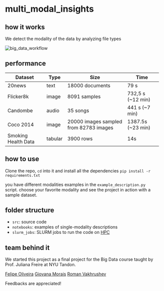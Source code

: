 # multi_modal_insights

## how it works
We detect the modality of the data by analyzing file types

![big_data_workflow](https://github.com/giovana-morais/multi_modal_insights/assets/12520431/a4cc1d34-ad45-4976-a7d4-6b3bebb5c213)

## performance

| Dataset             | Type    | Size                                   | Time              |
|---------------------|---------|----------------------------------------|-------------------|
| 20news              | text    | 18000 documents                        | 79 s              |
| Flicker8k           | image   | 8091 samples                           | 732,5 s (~12 min) |
| Candombe            | audio   | 35 songs                               | 441 s (~7 min)    |
| Coco 2014           | image   | 20000 images sampled from 82783 images | 1387.5s (~23 min) |
| Smoking Health Data | tabular | 3900 rows                              | 14s               |

## how to use

Clone the repo, `cd` into it and install all the dependencies
`pip install -r requirements.txt`

you have different modalities examples in the `example_description.py` script.
choose your favorite modality and see the project in action with a sample
dataset.

## folder structure

* `src`: source code
* `notebooks`: examples of single-modality descriptions
* `slurm_jobs`: SLURM jobs to run the code on [HPC](https://sites.google.com/nyu.edu/nyu-hpc/home?authuser=0)

## team behind it

We started this project as a final project for the Big Data course taught by
Prof. Juliana Freire at NYU Tandon.

[Felipe Oliveira](https://github.com)
[Giovana Morais](https://github.com/giovana-morais)
[Roman Vakhrushev](https://github.com/golcz)

Feedbacks are appreciated!
